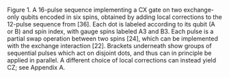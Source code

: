 Figure 1. A 16-pulse sequence implementing a CX gate on two exchange-only qubits encoded in six spins, obtained by adding local corrections to the 12-pulse sequence from [36]. Each dot is labeled according to its qubit (A or B) and spin index, with gauge spins labeled A3 and B3. Each pulse is a partial swap operation between two spins [24], which can be implemented with the exchange interaction [22]. Brackets underneath show groups of sequential pulses which act on disjoint dots, and thus can in principle be applied in parallel. A different choice of local corrections can instead yield CZ; see Appendix A.